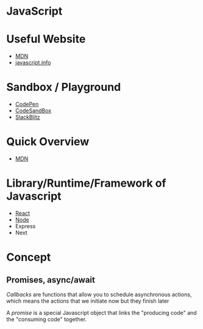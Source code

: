 # JavaScript

# Useful Website
- [MDN](https://developer.mozilla.org/en-US/docs/Web/JavaScript)
- [javascript.info](https://javascript.info/)

# Sandbox / Playground
- [CodePen](https://codepen.io/pen)
- [CodeSandBox](https://codesandbox.io/)
- [SlackBlitz](https://stackblitz.com/)

# Quick Overview
- [MDN](https://developer.mozilla.org/en-US/docs/Web/JavaScript/Language_Overview)

# Library/Runtime/Framework of Javascript
- [React](react.md)
- [Node](node.md)
- Express
- Next

# Concept
## Promises, async/await
*Callbacks* are functions that allow you to schedule asynchronous actions, which means the actions that we initiate now but they finish later

A *promise* is a special Javascript object that links the "producing code" and the "consuming code" together.
